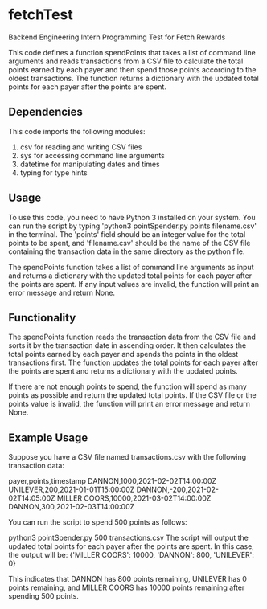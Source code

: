 # fetchTest

Backend Engineering Intern Programming Test for Fetch Rewards

This code defines a function spendPoints that takes a list of command line arguments and reads transactions from a CSV file to calculate the total points earned by each payer and then spend those points according to the oldest transactions. The function returns a dictionary with the updated total points for each payer after the points are spent.

## Dependencies

This code imports the following modules:

1. csv for reading and writing CSV files
2. sys for accessing command line arguments
3. datetime for manipulating dates and times
4. typing for type hints

## Usage

To use this code, you need to have Python 3 installed on your system. You can run the script by typing 'python3 pointSpender.py points filename.csv' in the terminal. The 'points' field should be an integer value for the total points to be spent, and 'filename.csv' should be the name of the CSV file containing the transaction data in the same directory as the python file.

The spendPoints function takes a list of command line arguments as input and returns a dictionary with the updated total points for each payer after the points are spent. If any input values are invalid, the function will print an error message and return None.

## Functionality

The spendPoints function reads the transaction data from the CSV file and sorts it by the transaction date in ascending order. It then calculates the total points earned by each payer and spends the points in the oldest transactions first. The function updates the total points for each payer after the points are spent and returns a dictionary with the updated points.

If there are not enough points to spend, the function will spend as many points as possible and return the updated total points. If the CSV file or the points value is invalid, the function will print an error message and return None.

## Example Usage

Suppose you have a CSV file named transactions.csv with the following transaction data:

payer,points,timestamp
DANNON,1000,2021-02-02T14:00:00Z
UNILEVER,200,2021-01-01T15:00:00Z
DANNON,-200,2021-02-02T14:05:00Z
MILLER COORS,10000,2021-03-02T14:00:00Z
DANNON,300,2021-02-03T14:00:00Z

You can run the script to spend 500 points as follows:

python3 pointSpender.py 500 transactions.csv
The script will output the updated total points for each payer after the points are spent. In this case, the output will be:
{'MILLER COORS': 10000, 'DANNON': 800, 'UNILEVER': 0}

This indicates that DANNON has 800 points remaining, UNILEVER has 0 points remaining, and MILLER COORS has 10000 points remaining after spending 500 points.
